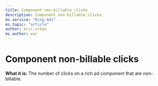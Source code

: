 ```yaml
---
title: Component non-billable clicks
description: Component non-billable clicks
ms.service: "Bing-Ads"
ms.topic: "article"
author: eric-urban
ms.author: eur
---
```


# Component non-billable clicks

**What it is:**     The number of clicks on a rich ad component that are non-billable.


